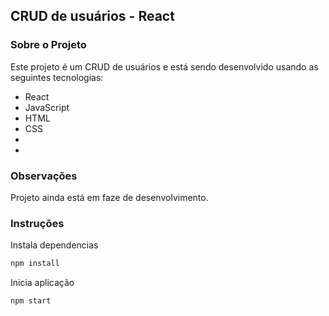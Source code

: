 ## CRUD de usuários - React

### Sobre o Projeto

Este projeto é um CRUD de usuários e está sendo desenvolvido usando as seguintes tecnologias:

- React
- JavaScript
- HTML
- CSS
-
-

### Observações

Projeto ainda está em faze de desenvolvimento.

### Instruções

Instala dependencias

```bash
npm install
```

Inicia aplicação

```bash
npm start
```

